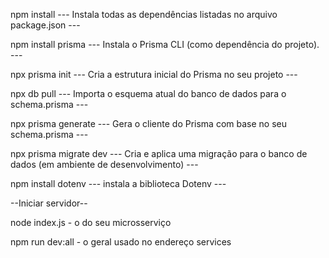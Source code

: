 npm install --- Instala todas as dependências listadas no arquivo package.json ---

npm install prisma --- Instala o Prisma CLI (como dependência do projeto). ---

npx prisma init --- Cria a estrutura inicial do Prisma no seu projeto ---

npx db pull --- Importa o esquema atual do banco de dados para o schema.prisma ---

npx prisma generate ---  Gera o cliente do Prisma com base no seu schema.prisma ---

npx prisma migrate dev --- Cria e aplica uma migração para o banco de dados (em ambiente de desenvolvimento) ---

npm install dotenv --- instala a biblioteca Dotenv ---

--Iniciar servidor--

node index.js - o do seu microsserviço

npm run dev:all - o geral usado no endereço services






